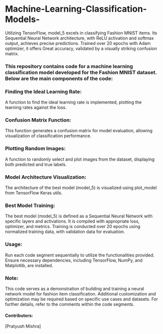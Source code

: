 # Machine-Learning-Classification-Models-
Utilizing TensorFlow, model_5 excels in classifying Fashion MNIST items. Its Sequential Neural Network architecture, with ReLU activation and softmax output, achieves precise predictions. Trained over 20 epochs with Adam optimizer, it offers Great accuracy, validated by a visually striking confusion matrix.

### This repository contains code for a machine learning classification model developed for the Fashion MNIST dataset. Below are the main components of the code:

### Finding the Ideal Learning Rate:
A function to find the ideal learning rate is implemented, plotting the learning rates against the loss.

### Confusion Matrix Function:
This function generates a confusion matrix for model evaluation, allowing visualization of classification performance.

### Plotting Random Images:
A function to randomly select and plot images from the dataset, displaying both predicted and true labels.

### Model Architecture Visualization:
The architecture of the best model (model_5) is visualized using plot_model from TensorFlow Keras utils.

### Best Model Training:
The best model (model_5) is defined as a Sequential Neural Network with specific layers and activations.
It is compiled with appropriate loss, optimizer, and metrics.
Training is conducted over 20 epochs using normalized training data, with validation data for evaluation.

### Usage:
Run each code segment sequentially to utilize the functionalities provided.
Ensure necessary dependencies, including TensorFlow, NumPy, and Matplotlib, are installed.

### Note:
This code serves as a demonstration of building and training a neural network model for fashion item classification.
Additional customization and optimization may be required based on specific use cases and datasets.
For further details, refer to the comments within the code segments.

#### Contributors:
[Pratyush Mishra]
